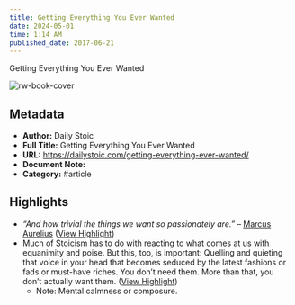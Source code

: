 ```yaml
---
title: Getting Everything You Ever Wanted
date: 2024-05-01
time: 1:14 AM
published_date: 2017-06-21
---
```

Getting Everything You Ever Wanted

![rw-book-cover](https://dailystoic.com/wp-content/uploads/2017/04/daily-stoic-header-2-min.png)

## Metadata
- **Author:** Daily Stoic
- **Full Title:** Getting Everything You Ever Wanted
- **URL:** https://dailystoic.com/getting-everything-ever-wanted/
- **Document Note:** 
- **Category:** #article

## Highlights
- *“And how trivial the things we want so passionately are.”* – [Marcus Aurelius](http://dailystoic.com/marcus-aurelius) ([View Highlight](https://read.readwise.io/read/01he02mdjt5y1jv3n9ed25h21s))
- Much of Stoicism has to do with reacting to what comes at us with equanimity and poise. But this, too, is important: Quelling and quieting that voice in your head that becomes seduced by the latest fashions or fads or must-have riches. You don’t need them. More than that, you don’t actually want them. ([View Highlight](https://read.readwise.io/read/01he02tnrjqw2zhdt01cyzwr8t))
    - Note: Mental calmness or composure.
